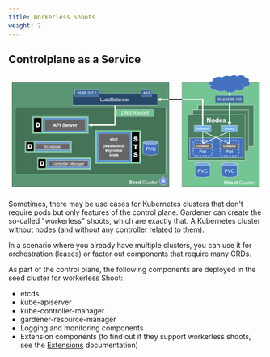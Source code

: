 ```yaml
---
title: Workerless Shoots
weight: 2
---
```


## Controlplane as a Service

![](./images/workerless-shoots.png)

Sometimes, there may be use cases for Kubernetes clusters that don't require pods but only features of the control plane. Gardener can create the so-called "workerless" shoots, which are exactly that. A Kubernetes cluster without nodes (and without any controller related to them).

In a scenario where you already have multiple clusters, you can use it for orchestration (leases) or factor out components that require many CRDs.

As part of the control plane, the following components are deployed in the seed cluster for workerless Shoot:
- etcds
- kube-apiserver
- kube-controller-manager
- gardener-resource-manager
- Logging and monitoring components
- Extension components (to find out if they support workerless shoots, see the [Extensions](https://github.com/gardener/gardener/blob/master/docs/extensions/extension.md#what-is-required-to-register-and-support-an-extension-type) documentation)